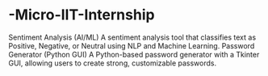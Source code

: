 # -Micro-IIT-Internship
Sentiment Analysis (AI/ML) A sentiment analysis tool that classifies text as Positive, Negative, or Neutral using NLP and Machine Learning.  Password Generator (Python GUI) A Python-based password generator with a Tkinter GUI, allowing users to create strong, customizable passwords.
